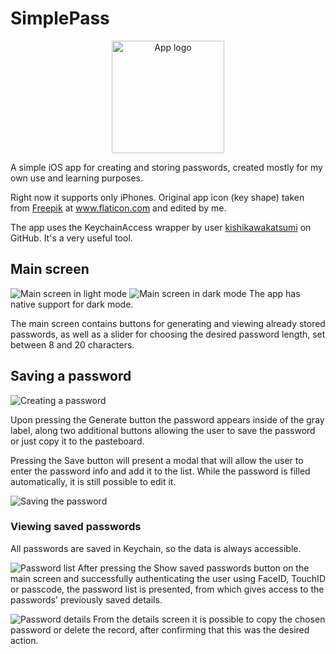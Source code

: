 # SimplePass
<p align="center">
  <img src="https://raw.githubusercontent.com/jamajk/simplepass-ios/master/SimplePass/Misc/Key-RC.png" width="180" title="App logo">
</p>
A simple iOS app for creating and storing passwords, created mostly for my own use and learning purposes.

Right now it supports only iPhones.
Original app icon (key shape) taken from <a href="https://www.flaticon.com/authors/freepik" title="Freepik">Freepik</a> at <a href="https://www.flaticon.com/" title="Flaticon"> www.flaticon.com</a> and edited by me.

The app uses the KeychainAccess wrapper by user <a href="https://github.com/kishikawakatsumi" title="kishikawakatsumi">kishikawakatsumi</a> on GitHub. It's a very useful tool.

## Main screen
![Main screen in light mode](Misc/homescreenlight.png)
![Main screen in dark mode](Misc/homescreendark.png)
The app has native support for dark mode.

The main screen contains buttons for generating and viewing already stored passwords, as well as a slider for choosing the desired password length, set between 8 and 20 characters.

## Saving a password
![Creating a password](Misc/passgenerated.png)

Upon pressing the Generate button the password appears inside of the gray label, along two additional buttons allowing the user to save the password or just copy it to the pasteboard.

Pressing the Save button will present a modal that will allow the user to enter the password info and add it to the list.
While the password is filled automatically, it is still possible to edit it.

![Saving the password](Misc/passsaving.png)

### Viewing saved passwords
All passwords are saved in Keychain, so the data is always accessible.

![Password list](Misc/passlist.png)
After pressing the Show saved passwords button on the main screen and successfully authenticating the user using FaceID, TouchID or passcode, the password list is presented, from which gives access to the passwords' previously saved details.

![Password details](Misc/passdetails.png)
From the details screen it is possible to copy the chosen password or delete the record, after confirming that this was the desired action.
